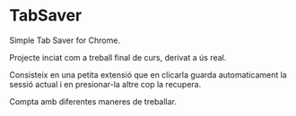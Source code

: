 # TabSaver
Simple Tab Saver for Chrome.

Projecte inciat com a treball final de curs, derivat a ús real. 

Consisteix en una petita extensió que en clicarla guarda automaticament la sessió actual i en presionar-la altre cop la recupera. 

Compta amb diferentes maneres de treballar. 
